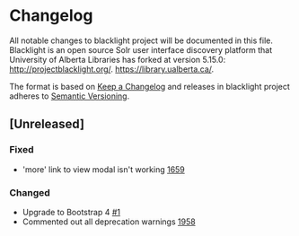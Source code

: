 # Changelog
All notable changes to blacklight project will be documented in this file. Blacklight is an open source Solr user interface discovery platform that University of Alberta Libraries has forked at version 5.15.0: http://projectblacklight.org/. https://library.ualberta.ca/.

The format is based on [Keep a Changelog](http://keepachangelog.com/en/1.0.0/)
and releases in blacklight project adheres to [Semantic Versioning](http://semver.org/spec/v2.0.0.html).

## [Unreleased]

### Fixed
- 'more' link to view modal isn't working [1659](https://github.com/ualbertalib/discovery/issues/1659)

### Changed
- Upgrade to Bootstrap 4 [#1](https://github.com/ualbertalib/blacklight/issues/1)
- Commented out all deprecation warnings [1958](https://github.com/ualbertalib/discovery/issues/1958)